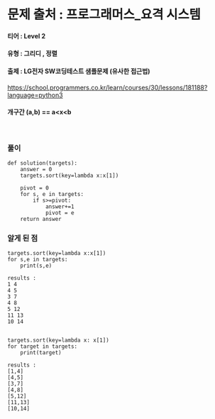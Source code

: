 # 문제 출처 : 프로그래머스_요격 시스템

#### 티어 : Level 2

#### 유형 : 그리디 , 정렬

#### 출제 : LG전자 SW코딩테스트 샘플문제 (유사한 접근법)

https://school.programmers.co.kr/learn/courses/30/lessons/181188?language=python3

#### 개구간 (a,b) == a<x<b


<br/>

### 풀이

```
def solution(targets):
    answer = 0
    targets.sort(key=lambda x:x[1])
    
    pivot = 0
    for s, e in targets:
        if s>=pivot:
            answer+=1
            pivot = e
    return answer
```


### 알게 된 점

```
targets.sort(key=lambda x:x[1])
for s,e in targets:
    print(s,e)     

results : 
1 4
4 5
3 7
4 8
5 12
11 13
10 14


targets.sort(key=lambda x: x[1])
for target in targets:
    print(target)

results :
[1,4]
[4,5]
[3,7]
[4,8]
[5,12]
[11,13]
[10,14]
```

